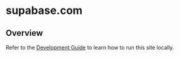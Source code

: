# supabase.com

## Overview

Refer to the [Development Guide](../../DEVELOPERS.md) to learn how to run this site locally.
